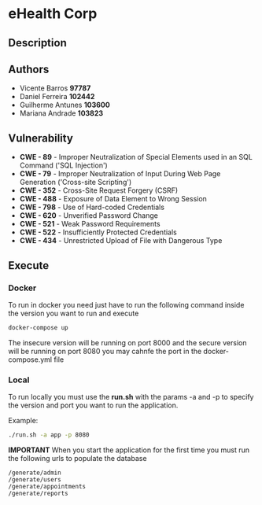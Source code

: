 # eHealth Corp 

## Description

## Authors

- Vicente Barros **97787**
- Daniel Ferreira **102442**
- Guilherme Antunes **103600**
- Mariana Andrade **103823**

## Vulnerability 
 
 - **CWE - 89** - Improper Neutralization of Special Elements used in an SQL Command ('SQL Injection')
 - **CWE - 79** - Improper Neutralization of Input During Web Page Generation ('Cross-site Scripting')
 - **CWE - 352** - Cross-Site Request Forgery (CSRF)
 - **CWE - 488** - Exposure of Data Element to Wrong Session
 - **CWE - 798** - Use of Hard-coded Credentials
 - **CWE - 620** - Unverified Password Change
 - **CWE - 521** - Weak Password Requirements
 - **CWE - 522** - Insufficiently Protected Credentials
 - **CWE - 434** - Unrestricted Upload of File with Dangerous Type

## Execute

### Docker

To run in docker you need just have to run the following command inside the version you want to run and execute
```bash
docker-compose up
```
The insecure version will be running on port 8000 and the secure version will be running on port 8080 you may cahnfe the port in the docker-compose.yml file
### Local
To run locally you must use the **run.sh** with the params -a and -p to specify the version and port you want to run the application.

Example:
```bash
./run.sh -a app -p 8080

```
**IMPORTANT**
When you start the application for the first time you must run the following urls to populate the database

    /generate/admin
    /generate/users
    /generate/appointments
    /generate/reports
